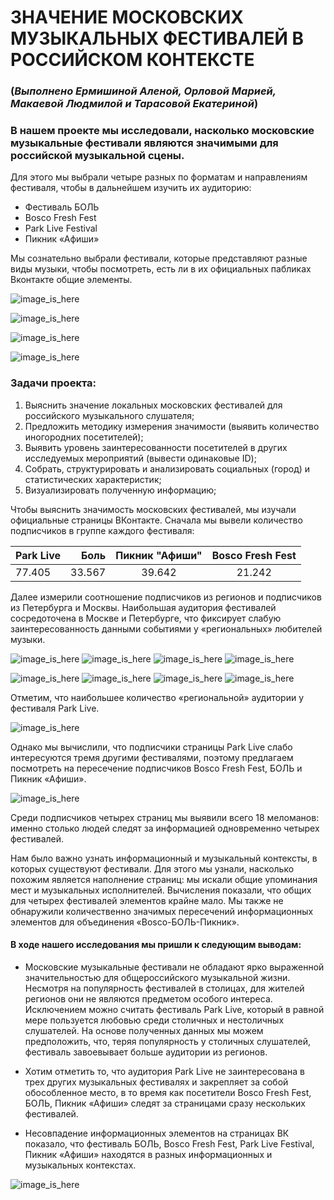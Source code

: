 # ЗНАЧЕНИЕ МОСКОВСКИХ МУЗЫКАЛЬНЫХ ФЕСТИВАЛЕЙ В РОССИЙСКОМ КОНТЕКСТЕ

### (*Выполнено Ермишиной Аленой, Орловой Марией, Макаевой Людмилой и Тарасовой Екатериной*)

### В нашем проекте мы исследовали, насколько московские музыкальные фестивали являются значимыми для российской музыкальной сцены.

Для этого мы выбрали четыре разных по форматам и направлениям фестиваля, чтобы в дальнейшем изучить их аудиторию: 

* Фестиваль БОЛЬ
* Bosco Fresh Fest
* Park Live Festival
* Пикник «Афиши»

Мы сознательно выбрали фестивали, которые представляют разные виды музыки, чтобы посмотреть, есть ли в их официальных пабликах Вконтакте общие элементы. 

![image_is_here](img/content_parklive.jpg)

![image_is_here](img/Боль.jpg) 

![image_is_here](img/Пикник.jpg) 

![image_is_here](img/Боско.jpg) 

### **Задачи проекта:**

1. Выяснить значение локальных московских фестивалей для российского музыкального слушателя; 
2. Предложить методику измерения значимости (выявить количество иногородних посетителей);
3. Выявить уровень заинтересованности посетителей в других исследуемых мероприятий (вывести одинаковые ID); 
4. Собрать, структурировать и анализировать социальных (город) и статистических характеристик;
5. Визуализировать полученную информацию;

Чтобы выяснить значимость московских фестивалей, мы изучали официальные страницы ВКонтакте. Сначала мы вывели количество подписчиков в группе каждого фестиваля:

Park Live | Боль | Пикник "Афиши" | Bosco Fresh Fest
:----     | ----:| :----:         | :----:
 77.405   | 33.567| 39.642        | 21.242
 
Далее измерили соотношение подписчиков из регионов и подписчиков из Петербурга и Москвы. Наибольшая аудитория фестивалей сосредоточена в Москве и Петербурге, что фиксирует слабую заинтересованность данными событиями у «региональных» любителей музыки.

![image_is_here](img/ПаркЛайв_график1.png) ![image_is_here](img/Боль_график1.png) ![image_is_here](img/Пикник_график1.jpg) ![image_is_here](img/Боско_график1jpg.jpg)

![image_is_here](img/ПаркЛайв_график2.png) ![image_is_here](img/Боль_график2.png) ![image_is_here](img/Пикник_график2.jpg) ![image_is_here](img/Боско_график2.jpg)

Отметим, что наибольшее количество «региональной» аудитории у фестиваля Park Live. 

![image_is_here](img/распределение_аудитории.jpg)


Однако мы вычислили, что подписчики страницы Park Live слабо интересуются тремя другими фестивалями, поэтому предлагаем посмотреть на пересечение подписчиков Bosco Fresh Fest, БОЛЬ и Пикник «Афиши».

![image_is_here](img/Circle.jpg)

Среди подписчиков четырех страниц мы выявили всего 18 меломанов: именно столько людей следят за информацией одновременно четырех фестивалей.

Нам было важно узнать информационный и музыкальный контексты, в которых существуют фестивали. Для этого мы узнали, насколько похожим является наполнение страниц: мы искали общие упоминания мест и музыкальных исполнителей. Вычисления показали, что общих для четырех фестивалей элементов крайне мало. Мы также не обнаружили количественно значимых пересечений информационных  элементов для объединения «Bosco-БОЛЬ-Пикник».


#### В ходе нашего исследования мы пришли к следующим выводам:

* Московские музыкальные фестивали не обладают ярко выраженной значительностью для общероссийского музыкальной жизни. Несмотря на популярность фестивалей в столицах, для жителей регионов они не являются предметом особого интереса. Исключением можно считать фестиваль Park Live, который в равной мере пользуется любовью среди столичных и нестоличных слушателей. На основе полученных данных мы можем предположить, что, теряя популярность у столичных слушателей, фестиваль завоевывает больше аудитории из регионов.
 

* Хотим отметить то, что аудитория Park Live не заинтересована в трех других музыкальных фестивалях и закрепляет за собой обособленное место, в то время как посетители Bosco Fresh Fest, БОЛЬ, Пикник «Афиши» следят за страницами сразу нескольких фестивалей.

* Несовпадение информационных элементов на страницах ВК показало, что фестиваль БОЛЬ, Bosco Fresh Fest, Park Live Festival, Пикник «Афиши» находятся в разных информационных и музыкальных контекстах. 

![image_is_here](img/masterpiece.jpg)



